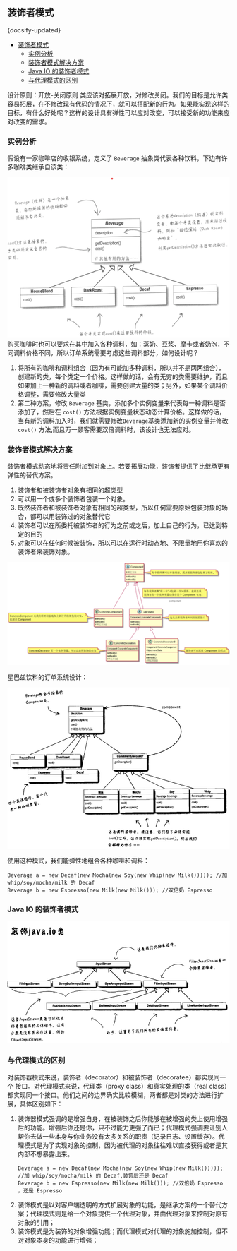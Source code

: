## 装饰者模式
{docsify-updated}

- [装饰者模式](#装饰者模式)
	- [实例分析](#实例分析)
	- [装饰者模式解决方案](#装饰者模式解决方案)
	- [Java IO 的装饰者模式](#java-io-的装饰者模式)
	- [与代理模式的区别](#与代理模式的区别)


设计原则：开放-关闭原则
类应该对拓展开放，对修改关闭。我们的目标是允许类容易拓展，在不修改现有代码的情况下，就可以搭配新的行为。如果能实现这样的目标，有什么好处呢？这样的设计具有弹性可以应对改变，可以接受新的功能来应对改变的需求。


### 实例分析
假设有一家咖啡店的收银系统，定义了 `Beverage` 抽象类代表各种饮料，下边有许多咖啡类继承自该类：
<center><img src="pics/beverage.png" alt=""></center>
购买咖啡时也可以要求在其中加入各种调料，如：蒸奶、豆浆、摩卡或者奶泡，不同调料价格不同，所以订单系统需要考虑这些调料部分，如何设计呢？  

1. 将所有的咖啡和调料组合（因为有可能加多种调料，所以并不是两两组合），创建新的类，每个类定一个价格。这样做的话，会有无穷的类需要维护，而且如果加上一种新的调料或者咖啡，需要创建大量的类；另外，如果某个调料价格调整，需要修改大量类
2. 第二种方案，修改 `Beverage` 基类，添加多个实例变量来代表每一种调料是否添加了，然后在 `cost()` 方法根据实例变量状态动态计算价格。这样做的话，当有新的调料加入时，我们就需要修改`Beverage`基类添加新的实例变量并修改 `cost()` 方法,而且万一顾客需要双倍调料时，该设计也无法应对。

### 装饰者模式解决方案
装饰者模式动态地将责任附加到对象上。若要拓展功能，装饰者提供了比继承更有弹性的替代方案。
1. 装饰者和被装饰者对象有相同的超类型
2. 可以用一个或多个装饰者包装一个对象。
3. 既然装饰者和被装饰者对象有相同的超类型，所以任何需要原始包装对象的场合，都可以用装饰过的对象替代它
4. 装饰者可以在所委托被装饰者的行为之前或之后，加上自己的行为，已达到特定的目的
5. 对象可以在任何时候被装饰，所以可以在运行时动态地、不限量地用你喜欢的装饰者来装饰对象。

<center><img src="pics/plantuml/decorator-pattern.png" alt=""></center>

星巴兹饮料的订单系统设计：
<center><img src="pics/coffee.png" alt=""></center>

使用这种模式，我们能弹性地组合各种咖啡和调料：
```
Beverage a = new Decaf(new Mocha(new Soy(new Whip(new Milk())))); //加 whip/soy/mocha/milk 的 Decaf
Beverage b = new Espresso(new Milk(new Milk())); //双倍奶 Espresso
```

### Java IO 的装饰者模式
<center><img src="pics/java-io.png" alt=""></center>

### 与代理模式的区别
对装饰器模式来说，装饰者（decorator）和被装饰者（decoratee）都实现同一个 接口。对代理模式来说，代理类（proxy class）和真实处理的类（real class）都实现同一个接口。他们之间的边界确实比较模糊，两者都是对类的方法进行扩展，具体区别如下：

1. 装饰器模式强调的是增强自身，在被装饰之后你能够在被增强的类上使用增强后的功能。增强后你还是你，只不过能力更强了而已；代理模式强调要让别人帮你去做一些本身与你业务没有太多关系的职责（记录日志、设置缓存）。代理模式是为了实现对象的控制，因为被代理的对象往往难以直接获得或者是其内部不想暴露出来。
	```
	Beverage a = new Decaf(new Mocha(new Soy(new Whip(new Milk())))); //加 whip/soy/mocha/milk 的 Decaf,装饰后还是 Decaf
	Beverage b = new Espresso(new Milk(new Milk())); //双倍奶 Espresso ，还是 Espresso
	```
2. 装饰模式是以对客户端透明的方式扩展对象的功能，是继承方案的一个替代方案；代理模式则是给一个对象提供一个代理对象，并由代理对象来控制对原有对象的引用；
3. 装饰模式是为装饰的对象增强功能；而代理模式对代理的对象施加控制，但不对对象本身的功能进行增强；